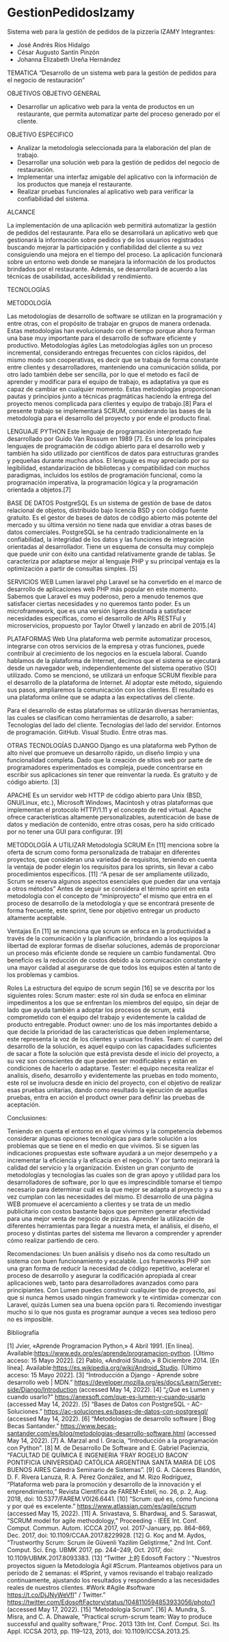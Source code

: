 # GestionPedidosIzamy
Sistema web para la gestión de pedidos de la pizzería IZAMY
Integrantes:  
- José Andrés Ríos Hidalgo
- César Augusto Santín Pinzón
- Johanna Elizabeth Ureña Hernández

TEMATICA
  “Desarrollo de un sistema web para la gestión de pedidos para el negocio de restauración”

OBJETIVOS
  OBJETIVO GENERAL

  - Desarrollar un aplicativo web para la venta de productos en un restaurante, que permita automatizar parte del proceso generado por el cliente.

  OBJETIVO ESPECIFICO
  - Analizar la metodología seleccionada para la elaboración del plan de trabajo.
  - Desarrollar una solución web para la gestión de pedidos del negocio de restauración.
  - Implementar una interfaz amigable del aplicativo con la información de los productos que maneja el restaurante.
  - Realizar pruebas funcionales al aplicativo web para verificar  la confiabilidad del sistema.

ALCANCE

La implementación de una aplicación web permitirá automatizar la gestión de pedidos del restaurante. Para ello se desarrollará un aplicativo web que gestionará la información sobre pedidos y de los usuarios registrados buscando mejorar la participación y confiabilidad del cliente a su vez consiguiendo una mejora en el tiempo del proceso.
La aplicación funcionará sobre un entorno web donde se manejara la información de los productos brindados por el restaurante. Además, se desarrollará de acuerdo a las técnicas de usabilidad, accesibilidad y rendimiento.

TECNOLOGÍAS

METODOLOGÍA

Las metodologías de desarrollo de software se utilizan en la programación y entre otras, con el propósito de trabajar en grupos de manera ordenada. Estas metodologías han evolucionado con el tiempo porque ahora forman una base muy importante para el desarrollo de software eficiente y productivo.
Metodologías ágiles
Las metodologías ágiles son un proceso incremental, considerando entregas frecuentes con ciclos rápidos, del mismo modo son cooperativas, es decir que se trabaja de forma constante entre clientes y desarrolladores, manteniendo una comunicación sólida, por otro lado también debe ser sencilla, por lo que el metodo es facil de aprender y modificar para el equipo de trabajo, es adaptativa ya que es capaz de cambiar en cualquier momento. Estas metodologías proporcionan pautas y principios junto a técnicas pragmáticas haciendo la entrega del proyecto menos complicada para clientes y equipo de trabajo.[8]
Para el presente trabajo se implementará SCRUM, considerando las bases de la metodología para el desarrollo del proyecto y por ende el producto final.

LENGUAJE
PYTHON
Este lenguaje de programación interpretado fue desarrollado por Guido Van Rossum en 1989 [7]. Es uno de los principales lenguajes de programación de código abierto para el desarrollo web y también ha sido utilizado por científicos de datos para estructuras grandes y pequeñas durante muchos años. El lenguaje es muy apreciado por su legibilidad, estandarización de bibliotecas y compatibilidad con muchos paradigmas, incluidos los estilos de programación funcional, como la programación imperativa, la programación lógica y la programación orientada a objetos.[7]

BASE DE DATOS
PostgreSQL
Es un sistema de gestión de base de datos relacional de objetos, distribuido bajo licencia BSD y con código fuente gratuito. Es el gestor de bases de datos de código abierto más potente del mercado y su última versión no tiene nada que envidiar a otras bases de datos comerciales. PostgreSQL se ha centrado tradicionalmente en la confiabilidad, la integridad de los datos y las funciones de integración orientadas al desarrollador. Tiene un esquema de consulta muy complejo que puede unir con éxito una cantidad relativamente grande de tablas. Se caracteriza por adaptarse mejor al lenguaje PHP y su principal ventaja es la optimización a partir de consultas simples. [5]

SERVICIOS WEB
Lumen laravel php
Laravel se ha convertido en el marco de desarrollo de aplicaciones web PHP más popular en este momento. Sabemos que Laravel es muy poderoso, pero a menudo tenemos que satisfacer ciertas necesidades y no queremos tanto poder. Es un microframework, que es una versión ligera destinada a satisfacer necesidades específicas, como el desarrollo de APIs RESTFul y microservicios, propuesto por Taylor Otwell y lanzado en abril de 2015.[4]

PLATAFORMAS
Web
Una plataforma web permite automatizar procesos, integrarse con otros servicios de la empresa y otras funciones, puede contribuir al crecimiento de los negocios en la escuela laboral. Cuando hablamos de la plataforma de Internet, decimos que el sistema se ejecutará desde un navegador web, independientemente del sistema operativo (SO) utilizado. Como se mencionó, se utilizará un enfoque SCRUM flexible para el desarrollo de la plataforma de Internet. Al adoptar este método, siguiendo sus pasos, ampliaremos la comunicación con los clientes. El resultado es una plataforma online que se adapta a las expectativas del cliente. 

Para el desarrollo de estas plataformas se utilizarán diversas herramientas, las cuales se clasifican como herramientas de desarrollo, a saber:
Tecnologías del lado del cliente.
Tecnologías del lado del servidor.
Entornos de programación.
GitHub.
Visual Studio.
Entre otras mas.

OTRAS TECNOLOGÍAS
DJANGO
Django es una plataforma web Python de alto nivel que promueve un desarrollo rápido, un diseño limpio y una funcionalidad completa. Dado que la creación de sitios web por parte de programadores experimentados es compleja, puede concentrarse en escribir sus aplicaciones sin tener que reinventar la rueda. Es gratuito y de código abierto. [3]

APACHE
Es un servidor web HTTP de código abierto para Unix (BSD, GNU/Linux, etc.), Microsoft Windows, Macintosh y otras plataformas que implementan el protocolo HTTP/1.11 y el concepto de red virtual. Apache ofrece características altamente personalizables, autenticación de base de datos y mediación de contenido, entre otras cosas, pero ha sido criticado por no tener una GUI para configurar. [9]

METODOLOGÍA A UTILIZAR
Metodología SCRUM
En [11] menciona sobre la oferta de scrum como forma personalizada de trabajar en diferentes proyectos, que consideran una variedad de requisitos, teniendo en cuenta la ventaja de poder elegin los requisitos para los sprints, sin llevar a cabo procedimientos específicos. [11] :“A pesar de ser ampliamente utilizado, Scrum se reserva algunos aspectos esenciales que pueden dar una ventaja a otros métodos” 
Antes de seguir se considera el término sprint en esta metodología con el concepto de “miniproyecto” el mismo que entra en el proceso de desarrollo de la metodología y que se encontrará presente de forma frecuente, este sprint, tiene por objetivo entregar un producto altamente aceptable.

Ventajas
En [11] se menciona que scrum se  enfoca en la productividad a través de la comunicación y la planificación, brindando a los equipos la libertad de explorar formas de diseñar soluciones, además de proporcionar un proceso más eficiente donde se requiere un cambio fundamental. Otro beneficio es la reducción de costos debido a la comunicación constante y una mayor calidad al asegurarse de que todos los equipos estén al tanto de los problemas y cambios.

Roles
La estructura del equipo de scrum según [16] se ve descrita por los siguientes roles:
Scrum master: este rol sin duda se enfoca en eliminar impedimentos a los que se enfrentan los miembros del equipo, sin dejar de lado que ayuda también a adoptar los procesos de scrum, está comprometido con el equipo del trabajo y evidentemente la calidad de producto entregable.
Product owner: uno de los más importantes debido a que decide la prioridad de las características que deben implementarse, este representa la voz de los clientes y usuarios finales.
Team: el cuerpo del desarrollo de la solución, es aquel equipo con las capacidades suficientes de sacar a flote la solución que está prevista desde el inicio del proyecto, a su vez son conscientes de que pueden ser modificables y están en condiciones de hacerlo o adaptarse.
Tester: el equipo necesita realizar el analisis, diseño, desarrollo y evidentemente las pruebas en todo momento, este rol se involucra desde en inicio del proyecto, con el objetivo de realizar esas pruebas unitarias, dando como resultado la ejecución de aquellas pruebas, entra en acción el product owner para definir las pruebas de aceptación.

Conclusiones:

Teniendo en cuenta el entorno en el que vivimos y la competencia debemos considerar algunas opciones tecnológicas para darle solución a los problemas que se tiene en el medio en que vivimos.
Si se siguen las indicaciones propuestas este software ayudará a un mejor desempeño y a incrementar la eficiencia y la eficacia en el negocio. Y por tanto mejorará la calidad del servicio y  la organización.
Existen un gran conjunto de metodologías y  tecnologías las cuales son de gran apoyo y utilidad para los desarrolladores de software, por lo que es imprescindible tomarse el tiempo necesario para determinar cuál es la que mejor se adapta al proyecto y a su vez cumplan con las necesidades del mismo.
El desarrollo de una página WEB promueve el acercamiento a clientes y se trata de un medio publicitario con costos bastante bajos que permiten generar efectividad para una mejor venta de negocio de pizzas.
Aprender la utilización de diferentes herramientas para llegar a nuestra meta, el análisis, el diseño, el proceso y distintas partes del sistema me llevaron a comprender y aprender cómo realizar partiendo de cero.

Recomendaciones:
Un  buen  análisis  y  diseño  nos  da  como  resultado  un  sistema  con  buen funcionamiento y escalable.
Los frameworks PHP son una gran forma de reducir la necesidad de código repetitivo, acelerar el proceso de desarrollo y asegurar la codificación apropiada al crear aplicaciones web, tanto para desarrolladores avanzados como para principiantes.
Con Lumen puedes construir cualquier tipo de proyecto, así que si nunca hemos usado ningún framework y te «intimida» comenzar con Laravel, quizás Lumen sea una buena opción para ti.
Recomiendo investigar mucho si lo que nos gusta es programar aunque a veces sea tedioso pero no es imposible.

Bibliografía

[1] 	Jvier,     «Aprende     Programacion     Python,»     4     Abril     1991.     [En     línea].     Available:https://www.edx.org/es/aprende/programacion-python. [Último acceso: 15 Mayo 2022].
[2] 	Pablo,       «Android       Stuido,»       8       Diciembre       2014.       [En       línea].        Available:https://es.wikipedia.org/wiki/Android_Studio. [Último acceso: 15 Mayo 2022].
[3]  	“Introducción a Django - Aprende sobre desarrollo web | MDN.” https://developer.mozilla.org/es/docs/Learn/Server-side/Django/Introduction (accessed May 14, 2022).
[4]     	“¿Qué es Lumen y cuando usarlo?” https://anexsoft.com/que-es-lumen-y-cuando-usarlo (accessed May 14, 2022).
[5]     	“Bases de Datos con PostgreSQL - AC-Soluciones.” https://ac-soluciones.es/bases-de-datos-con-postgresql/ (accessed May 14, 2022).
[6]     	“Metodologías de desarrollo software | Blog Becas Santander.” https://www.becas-santander.com/es/blog/metodologias-desarrollo-software.html (accessed May 14, 2022).
[7]     	A. Marzal and I. Gracia, “Introducción a la programación con Python”.
[8]     	M. de Desarrollo De Software and E. Gabriel Pacienzia, “FACULTAD DE QUÍMICA E INGENIERIA ‘FRAY ROGELIO BACON’ PONTIFICIA UNIVERSIDAD CATÓLICA ARGENTINA SANTA MARIA DE LOS BUENOS AIRES Cátedra Seminario de Sistemas”.
[9]	G. A. Cáceres Blandón, D. F. Rivera Lanuza, R. A. Pérez González, and M. Rizo Rodríguez, “Plataforma web para la promoción y desarrollo de la innovación y el emprendimiento,” Revista Científica de FAREM-Estelí, no. 26, p. 2, Aug. 2018, doi: 10.5377/FAREM.V0I26.6441.
[10]     	“Scrum: qué es, cómo funciona y por qué es excelente.” https://www.atlassian.com/es/agile/scrum (accessed May 15, 2022).
[11]     	A. Srivastava, S. Bhardwaj, and S. Saraswat, “SCRUM model for agile methodology,” Proceeding - IEEE Int. Conf. Comput. Commun. Autom. ICCCA 2017, vol. 2017-January, pp. 864–869, Dec. 2017, doi: 10.1109/CCAA.2017.8229928.
[12]     	G. Koç and M. Aydos, “Trustworthy Scrum: Scrum ile Güvenli Yazilim Geliştirme,” 2nd Int. Conf. Comput. Sci. Eng. UBMK 2017, pp. 244–249, Oct. 2017, doi: 10.1109/UBMK.2017.8093383.
[13]     	“Twitter 上的 Edosoft Factory："Nuestros proyectos siguen la Metodología Ágil #Scrum. Planteamos objetivos para un período de 2 semanas: el #Sprint, y vamos revisando el trabajo realizado continuamente, ajustando los resultados y respondiendo a las necesidades reales de nuestros clientes. #Work #Agile #software https://t.co/DjJNyWeVfI" / Twitter.” https://twitter.com/EdosoftFactory/status/1048110594853933056/photo/1 (accessed May 17, 2022).
[15]     	“Metodología Scrum”.
[16]     	A. Mundra, S. Misra, and C. A. Dhawale, “Practical scrum-scrum team: Way to produce successful and quality software,” Proc. 2013 13th Int. Conf. Comput. Sci. Its Appl. ICCSA 2013, pp. 119–123, 2013, doi: 10.1109/ICCSA.2013.25.
